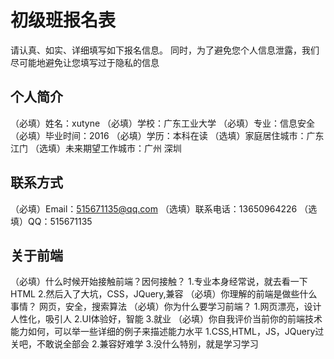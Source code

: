 # 初级班报名表

请认真、如实、详细填写如下报名信息。
同时，为了避免您个人信息泄露，我们尽可能地避免让您填写过于隐私的信息

## 个人简介

（必填）姓名：xutyne
（必填）学校：广东工业大学
（必填）专业：信息安全
（必填）毕业时间：2016
（必填）学历：本科在读
（选填）家庭居住城市：广东江门
（选填）未来期望工作城市：广州  深圳

## 联系方式

（必填）Email：515671135@qq.com 
（选填）联系电话：13650964226
（选填）QQ：515671135

## 关于前端

（必填）什么时候开始接触前端？因何接触？
1.专业本身经常说，就去看一下HTML
2.然后入了大坑，CSS，JQuery,兼容
（必填）你理解的前端是做些什么事情？
网页，安全，搜索算法
（必填）你为什么要学习前端？
1.网页漂亮，设计人性化，吸引人
2.UI体验好，智能
3.就业
（必填）你自我评价当前你的前端技术能力如何，可以举一些详细的例子来描述能力水平
1.CSS,HTML，JS，JQuery过关吧，不敢说全部会
2.兼容好难学
3.没什么特别，就是学习学习
